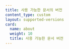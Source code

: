 ```yaml
---
title: 사용 가능한 문서의 버전
content_type: custom
layout: supported-versions
card:
  name: about
  weight: 10
  title: 사용 가능한 문서 버전
---
```

